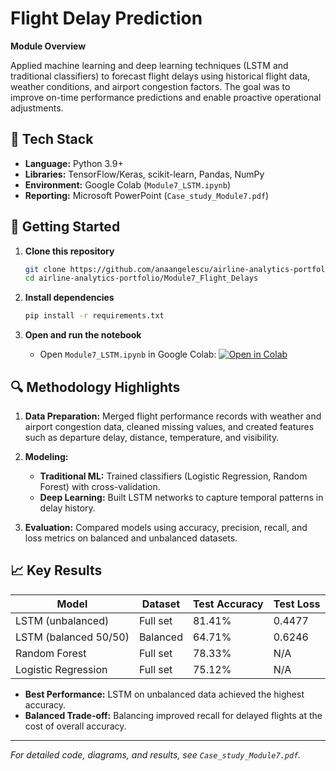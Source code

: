 # Flight Delay Prediction

**Module Overview**

Applied machine learning and deep learning techniques (LSTM and traditional classifiers) to forecast flight delays using historical flight data, weather conditions, and airport congestion factors. The goal was to improve on-time performance predictions and enable proactive operational adjustments.

## 🚀 Tech Stack

* **Language:** Python 3.9+
* **Libraries:** TensorFlow/Keras, scikit-learn, Pandas, NumPy
* **Environment:** Google Colab (`Module7_LSTM.ipynb`)
* **Reporting:** Microsoft PowerPoint (`Case_study_Module7.pdf`)


## 🔧 Getting Started

1. **Clone this repository**

   ```bash
   git clone https://github.com/anaangelescu/airline-analytics-portfolio.git
   cd airline-analytics-portfolio/Module7_Flight_Delays
   ```
2. **Install dependencies**

   ```bash
   pip install -r requirements.txt
   ```
3. **Open and run the notebook**

   * Open `Module7_LSTM.ipynb` in Google Colab:
     [![Open in Colab](https://colab.research.google.com/assets/colab-badge.svg)](https://colab.research.google.com/github/anaangelescu/airline-analytics-portfolio/blob/main/Module7_Flight_Delays/Module7_LSTM.ipynb)

## 🔍 Methodology Highlights

1. **Data Preparation:** Merged flight performance records with weather and airport congestion data, cleaned missing values, and created features such as departure delay, distance, temperature, and visibility.
2. **Modeling:**

   * **Traditional ML:** Trained classifiers (Logistic Regression, Random Forest) with cross-validation.
   * **Deep Learning:** Built LSTM networks to capture temporal patterns in delay history.
3. **Evaluation:** Compared models using accuracy, precision, recall, and loss metrics on balanced and unbalanced datasets.

## 📈 Key Results

| Model                 | Dataset  | Test Accuracy | Test Loss |
| --------------------- | -------- | ------------- | --------- |
| LSTM (unbalanced)     | Full set | 81.41%        | 0.4477    |
| LSTM (balanced 50/50) | Balanced | 64.71%        | 0.6246    |
| Random Forest         | Full set | 78.33%        | N/A       |
| Logistic Regression   | Full set | 75.12%        | N/A       |

* **Best Performance:** LSTM on unbalanced data achieved the highest accuracy.
* **Balanced Trade-off:** Balancing improved recall for delayed flights at the cost of overall accuracy.

---

*For detailed code, diagrams, and results, see `Case_study_Module7.pdf`.*

